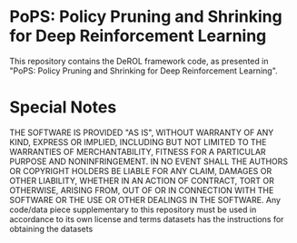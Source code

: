 # PoPS: Policy Pruning and Shrinking for Deep Reinforcement Learning
This repository contains the DeROL framework code, as presented in "PoPS: Policy Pruning and Shrinking for Deep Reinforcement Learning". 

# Special Notes 
THE SOFTWARE IS PROVIDED "AS IS", WITHOUT WARRANTY OF ANY KIND, EXPRESS OR IMPLIED, INCLUDING BUT NOT LIMITED TO THE WARRANTIES OF MERCHANTABILITY, FITNESS FOR A PARTICULAR PURPOSE AND NONINFRINGEMENT. IN NO EVENT SHALL THE AUTHORS OR COPYRIGHT HOLDERS BE LIABLE FOR ANY CLAIM, DAMAGES OR OTHER LIABILITY, WHETHER IN AN ACTION OF CONTRACT, TORT OR OTHERWISE, ARISING FROM, OUT OF OR IN CONNECTION WITH THE SOFTWARE OR THE USE OR OTHER DEALINGS IN THE SOFTWARE.
Any code/data piece supplementary to this repository must be used in accordance to its own license and terms
datasets has the instructions for obtaining the datasets


